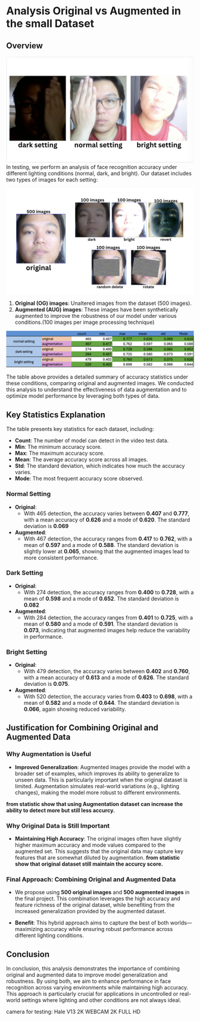 # Analysis Original vs Augmented in the small Dataset


## Overview

![image](readmeimages/2.png)
In testing, we perform an analysis of face recognition accuracy under different lighting conditions (normal, dark, and bright). Our dataset includes two types of images for each setting:

![image](readmeimages/1.png)
1. **Original (OG) images**: Unaltered images from the dataset (500 images).
2. **Augmented (AUG) images**: These images have been synthetically augmented to improve the robustness of our model under various conditions.(100 images per image processing technique)

![image](readmeimages/summartTable.png)

The table above provides a detailed summary of accuracy statistics under these conditions, comparing original and augmented images. We conducted this analysis to understand the effectiveness of data augmentation and to optimize model performance by leveraging both types of data.

## Key Statistics Explanation

The table presents key statistics for each dataset, including:

- **Count**: The number of model can detect in the video test data.
- **Min**: The minimum accuracy score.
- **Max**: The maximum accuracy score.
- **Mean**: The average accuracy score across all images.
- **Std**: The standard deviation, which indicates how much the accuracy varies.
- **Mode**: The most frequent accuracy score observed.

### Normal Setting

- **Original**:
  - With 465 detection, the accuracy varies between **0.407** and **0.777**, with a mean accuracy of **0.626** and a mode of **0.620**. The standard deviation is **0.069**
- **Augmented**:
  - With 467 detection, the accuracy ranges from **0.417** to **0.762**, with a mean of **0.597** and a mode of **0.588**. The standard deviation is slightly lower at **0.065**, showing that the augmented images lead to more consistent performance.

### Dark Setting

- **Original**:
  - With 274 detection, the accuracy ranges from **0.400** to **0.728**, with a mean of **0.598** and a mode of **0.652**. The standard deviation is **0.082**
- **Augmented**:
  - With 284 detection, the accuracy ranges from **0.401** to **0.725**, with a mean of **0.580** and a mode of **0.591**. The standard deviation is **0.073**, indicating that augmented images help reduce the variability in performance.

### Bright Setting

- **Original**:
  - With 479 detection, the accuracy varies between **0.402** and **0.760**, with a mean accuracy of **0.613** and a mode of **0.626**. The standard deviation is **0.075**.
- **Augmented**:
  - With 520 detection, the accuracy varies from **0.403** to **0.698**, with a mean of **0.582** and a mode of **0.644**. The standard deviation is **0.066**, again showing reduced variability.

## Justification for Combining Original and Augmented Data

### Why Augmentation is Useful

- **Improved Generalization**: Augmented images provide the model with a broader set of examples, which improves its ability to generalize to unseen data. This is particularly important when the original dataset is limited. Augmentation simulates real-world variations (e.g., lighting changes), making the model more robust to different environments.
  
**from statistic show that using Augmentation dataset can increase the ability to detect more but still less accurcy.** 

### Why Original Data is Still Important

- **Maintaining High Accuracy**: The original images often have slightly higher maximum accuracy and mode values compared to the augmented set. This suggests that the original data may capture key features that are somewhat diluted by augmentation.
**from statistic show that original dataset still maintain the accurcy score.**

### Final Approach: Combining Original and Augmented Data

- We propose using **500 original images** and **500 augmented images** in the final project. This combination leverages the high accuracy and feature richness of the original dataset, while benefiting from the increased generalization provided by the augmented dataset.
  
- **Benefit**: This hybrid approach aims to capture the best of both worlds—maximizing accuracy while ensuring robust performance across different lighting conditions.

## Conclusion

In conclusion, this analysis demonstrates the importance of combining original and augmented data to improve model generalization and robustness. By using both, we aim to enhance performance in face recognition across varying environments while maintaining high accuracy. This approach is particularly crucial for applications in uncontrolled or real-world settings where lighting and other conditions are not always ideal.

camera for testing: Hale V13 2K WEBCAM 2K FULL HD 
